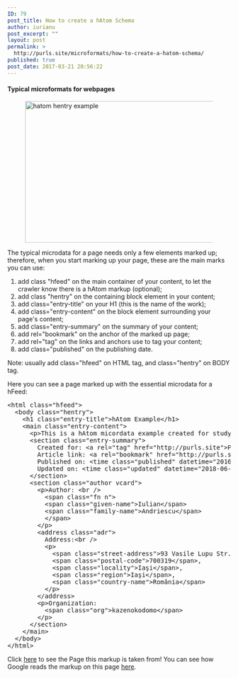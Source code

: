 ```yaml
---
ID: 79
post_title: How to create a hAtom Schema
author: iurianu
post_excerpt: ""
layout: post
permalink: >
  http://purls.site/microformats/how-to-create-a-hatom-schema/
published: true
post_date: 2017-03-21 20:56:22
---
```

<h4>Typical microformats for webpages</h4>

<figure><a href="http://purls.site/wp-content/uploads/2017/03/hentry-1.png"><img src="http://purls.site/wp-content/uploads/2017/03/hentry-1.png" alt="hatom hentry example" width="612" height="320" class="alignnone size-full wp-image-386" /></a></figure>

The typical microdata for a page needs only a few elements marked up; therefore, when you start marking up your page, these are the main marks you can use:
<ol class="pointed">
<li>add class "hfeed" on the main container of your content, to let the crawler know there is a hAtom markup (optional);</li>
<li>add class "hentry" on the containing block element in your content;</li>
<li>add class="entry-title" on your H1 (this is the name of the work);</li>
<li>add class="entry-content" on the block element surrounding your page's content;</li>
<li>add class="entry-summary" on the summary of your content;</li>
<li>add rel="bookmark" on the anchor of the marked up page;</li>
<li>add rel="tag" on the links and anchors use to tag your content;</li>
<li>add class="published" on the publishing date.</li>
</ol>
<p class="note">Note: usually add class="hfeed" on HTML tag, and class="hentry" on BODY tag.</p>

Here you can see a page marked up with the essential microdata for a hFeed:

<pre>
&lt;html class="<span class="tag-attr">hfeed</span>"&gt;
  &lt;body class="<span class="tag-attr">hentry</span>"&gt;
    &lt;h1 class="<span class="tag-attr">entry-title</span>"&gt;hAtom Example&lt;/h1&gt;
    &lt;main class="<span class="tag-attr">entry-content</span>"&gt;
      &lt;p&gt;This is a hAtom micordata example created for study puroposes only.&lt;/p&gt;
      &lt;section class="<span class="tag-attr">entry-summary</span>"&gt;
        Created for: &lt;a rel="<span class="tag-attr">tag</span>" <span class="tag-attr">href</span>="http://purls.site"&gt;PURLS&lt;/a&gt;.   
        Article link: &lt;a rel="<span class="tag-attr">bookmark</span>" <span class="tag-attr">href</span>="http://purls.site/semantic-markup/how-to-create-a-hatom-schema/"&gt;here&lt;/a&gt;.
        Published on: &lt;time class="<span class="tag-attr">published</span>" <span class="tag-attr">datetime</span>="2016-04-25"&gt;April 25, 2016&lt;/time&gt;
        Updated on: &lt;time class="<span class="tag-attr">updated</span>" <span class="tag-attr">datetime</span>="2018-06-07"&gt;June 7, 2018&lt;/time&gt;
      &lt;/section&gt;
      &lt;section class="<span class="tag-attr">author vcard</span>"&gt;
        &lt;p&gt;Author: &lt;br /&gt;
          &lt;span class="<span class="tag-attr">fn n</span>"&gt;
          &lt;span class="<span class="tag-attr">given-name</span>"&gt;Iulian&lt;/span&gt;
          &lt;span class="<span class="tag-attr">family-name</span>"&gt;Andriescu&lt;/span&gt;
          &lt;/span&gt;        
        &lt;/p&gt;
        &lt;address class="<span class="tag-attr">adr</span>"&gt;
          Address:&lt;br /&gt;
          &lt;p&gt;
            &lt;span class="<span class="tag-attr">street-address</span>"&gt;93 Vasile Lupu Str.&lt;/span&gt;, 
            &lt;span class="<span class="tag-attr">postal-code</span>"&gt;700319&lt;/span&gt;, 
            &lt;span class="<span class="tag-attr">locality</span>"&gt;Iaşi&lt;/span&gt;, 
            &lt;span class="<span class="tag-attr">region</span>"&gt;Iaşi&lt;/span&gt;, 
            &lt;span class="<span class="tag-attr">country-name</span>"&gt;România&lt;/span&gt;
          &lt;/p&gt;
        &lt;/address&gt;
        &lt;p&gt;Organization: 
          &lt;span class="<span class="tag-attr">org</span>"&gt;kazenokodomo&lt;/span&gt;        
        &lt;/p&gt;
      &lt;/section&gt;
    &lt;/main&gt;
  &lt;/body&gt;
&lt;/html&gt;
</pre>

Click <a rel="alternate" target="_blank" href="http://purls.site/cdn/hatom-example.html">here</a> to see the Page this markup is taken from!
You can see how Google reads the markup on this page <a href="https://search.google.com/structured-data/testing-tool/u/0/#url=http%3A%2F%2Fpurls.site%2Fcdn%2Fhatom-example.html" target="_blank">here</a>.
